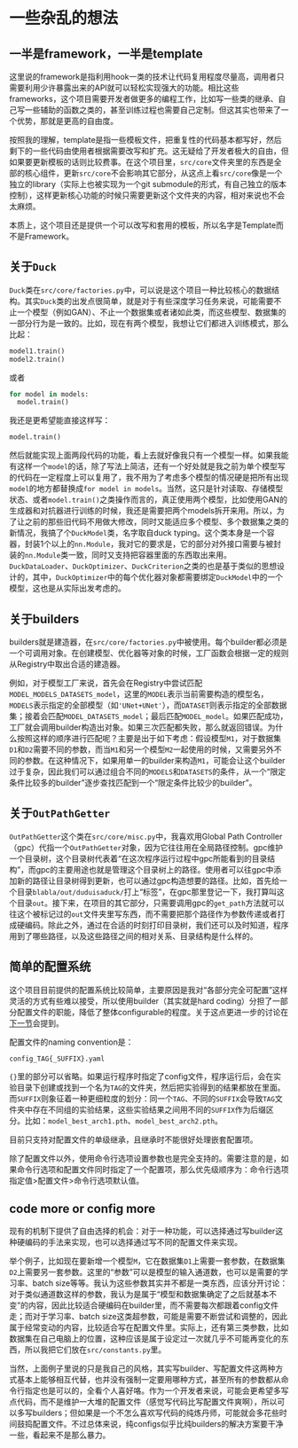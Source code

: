 # 一些杂乱的想法

## 一半是framework，一半是template

这里说的framework是指利用hook一类的技术让代码复用程度尽量高，调用者只需要利用少许暴露出来的API就可以轻松实现强大的功能。相比这些frameworks，这个项目需要开发者做更多的编程工作，比如写一些类的继承、自己写一些辅助的函数之类的，甚至训练过程也需要自己定制。但这其实也带来了一个优势，那就是更高的自由度。

按照我的理解，template是指一些模板文件，把重复性的代码基本都写好，然后剩下的一些代码由使用者根据需要改写和扩充。这无疑给了开发者极大的自由，但如果要更新模板的话则比较费事。在这个项目里，`src/core`文件夹里的东西是全部的核心组件，更新`src/core`不会影响其它部分，从这点上看`src/core`像是一个独立的library（实际上也被实现为一个git submodule的形式，有自己独立的版本控制），这样更新核心功能的时候只需要更新这个文件夹的内容，相对来说也不会太麻烦。

本质上，这个项目还是提供一个可以改写和套用的模板，所以名字是Template而不是Framework。

## 关于`Duck`

`Duck`类在`src/core/factories.py`中，可以说是这个项目一种比较核心的数据结构。其实`Duck`类的出发点很简单，就是对于有些深度学习任务来说，可能需要不止一个模型（例如GAN）、不止一个数据集或者诸如此类，而这些模型、数据集的一部分行为是一致的。比如，现在有两个模型，我想让它们都进入训练模式，那么比起：

```python
model1.train()
model2.train()
```

或者

```python
for model in models:
  model.train()
```

我还是更希望能直接这样写：

```python
model.train()
```

然后就能实现上面两段代码的功能，看上去就好像我只有一个模型一样。如果我能有这样一个`model`的话，除了写法上简洁，还有一个好处就是我之前为单个模型写的代码在一定程度上可以复用了，我不用为了考虑多个模型的情况硬是把所有出现`model`的地方都替换成`for model in models`。当然，这只是针对读取、存储模型状态、或者`model.train()`之类操作而言的，真正使用两个模型，比如使用GAN的生成器和对抗器进行训练的时候，我还是需要把两个models拆开来用。所以，为了让之前的那些旧代码不用做大修改，同时又能适应多个模型、多个数据集之类的新情况，我搞了个`DuckModel`类，名字取自duck typing。这个类本身是一个容器，封装1个以上的`nn.Module`，我对它的要求是，它的部分对外接口需要与被封装的`nn.Module`类一致，同时又支持把容器里面的东西取出来用。`DuckDataLoader`、`DuckOptimizer`、`DuckCriterion`之类的也是基于类似的思想设计的，其中，`DuckOptimizer`中的每个优化器对象都需要绑定`DuckModel`中的一个模型，这也是从实际出发考虑的。

## 关于builders

builders就是建造器，在`src/core/factories.py`中被使用。每个builder都必须是一个可调用对象。在创建模型、优化器等对象的时候，工厂函数会根据一定的规则从Registry中取出合适的建造器。

例如，对于模型工厂来说，首先会在Registry中尝试匹配`MODEL_MODELS_DATASETS_model`，这里的`MODEL`表示当前需要构造的模型名，`MODELS`表示指定的全部模型（如`'UNet+UNet'`），而`DATASET`则表示指定的全部数据集；接着会匹配`MODEL_DATASETS_model`；最后匹配`MODEL_model`。如果匹配成功，工厂就会调用builder构造出对象。如果三次匹配都失败，那么就返回错误。为什么按照这样的顺序进行匹配呢？主要是出于如下考虑：假设模型`M1`，对于数据集`D1`和`D2`需要不同的参数，而当`M1`和另一个模型`M2`一起使用的时候，又需要另外不同的参数。在这种情况下，如果用单一的builder来构造`M1`，可能会让这个builder过于复杂，因此我们可以通过组合不同的`MODELS`和`DATASETS`的条件，从一个“限定条件比较多的builder”逐步查找匹配到一个“限定条件比较少的builder”。

## 关于`OutPathGetter`

`OutPathGetter`这个类在`src/core/misc.py`中，我喜欢用Global Path Controller（gpc）代指一个`OutPathGetter`对象，因为它往往用在全局路径控制。gpc维护一个目录树，这个目录树代表着“在这次程序运行过程中gpc所能看到的目录结构”，而gpc的主要用途也就是管理这个目录树上的路径。使用者可以往gpc中添加新的路径让目录树得到更新，也可以通过gpc构造想要的路径。比如，首先给一个目录`blabla/out/duduisaduck/`打上“标签”，在gpc那里登记一下，我打算叫这个目录`out`。接下来，在项目的其它部分，只需要调用gpc的`get_path`方法就可以往这个被标记过的`out`文件夹里写东西，而不需要把那个路径作为参数传递或者打成硬编码。除此之外，通过在合适的时刻打印目录树，我们还可以及时知道，程序用到了哪些路径，以及这些路径之间的相对关系、目录结构是什么样的。

## 简单的配置系统

这个项目目前提供的配置系统比较简单，主要原因是我对“各部分完全可配置”这样灵活的方式有些难以接受，所以使用builder（其实就是hard coding）分担了一部分配置文件的职能，降低了整体configurable的程度。关于这点更进一步的讨论在[下一节](#code-more-or-config-more)会提到。

配置文件的naming convention是：

```
config_TAG{_SUFFIX}.yaml
```

`{}`里的部分可以省略。如果运行程序时指定了config文件，程序运行后，会在实验目录下创建或找到一个名为`TAG`的文件夹，然后把实验得到的结果都放在里面。而`SUFFIX`则象征着一种更细粒度的划分：同一个`TAG`、不同的`SUFFIX`会导致`TAG`文件夹中存在不同组的实验结果，这些实验结果之间用不同的`SUFFIX`作为后缀区分。比如：`model_best_arch1.pth`、`model_best_arch2.pth`。

目前只支持对配置文件的单级继承，且继承时不能很好处理嵌套配置项。

除了配置文件以外，使用命令行选项设置参数也是完全支持的。需要注意的是，如果命令行选项和配置文件同时指定了一个配置项，那么优先级顺序为：命令行选项指定值>配置文件>命令行选项默认值。

## code more or config more

现有的机制下提供了自由选择的机会：对于一种功能，可以选择通过写builder这种硬编码的手法来实现，也可以选择通过写不同的配置文件来实现。

举个例子，比如现在要新增一个模型`M`，它在数据集`D1`上需要一套参数，在数据集`D2`上需要另一套参数。这里的“参数”可以是模型的输入通道数，也可以是需要的学习率、batch size等等。我认为这些参数其实并不都是一类东西，应该分开讨论：对于类似通道数这样的参数，我认为是属于“模型和数据集确定了之后就基本不变”的内容，因此比较适合硬编码在builder里，而不需要每次都跟着config文件走；而对于学习率、batch size这类超参数，可能是需要不断尝试和调整的，因此属于经常变动的内容，比较适合写在配置文件里。实际上，还有第三类参数，比如数据集在自己电脑上的位置，这种应该是属于设定过一次就几乎不可能再变化的东西，所以我把它们放在`src/constants.py`里。

当然，上面例子里说的只是我自己的风格，其实写builder、写配置文件这两种方式基本上能够相互代替，也并没有强制一定要用哪种方式，甚至所有的参数都从命令行指定也是可以的，全看个人喜好咯。作为一个开发者来说，可能会更希望多写点代码，而不是维护一大堆的配置文件（感觉写代码比写配置文件爽啊），所以可以多写builders；但如果是一个不怎么喜欢写代码的纯炼丹师，可能就会多花些时间鼓捣配置文件。不过总体来说，纯configs似乎比纯builders的解决方案要干净一些，看起来不是那么暴力。